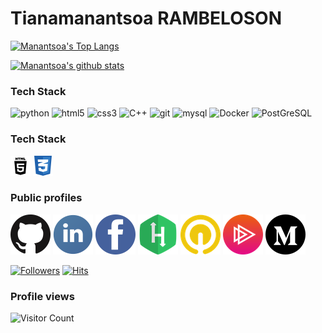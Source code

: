 
 Tianamanantsoa RAMBELOSON 
===========================


[![Manantsoa's Top Langs](https://github-readme-stats.vercel.app/api/top-langs/?username=rmanantsoa&show_icons=true&layout=compact&hide=css,html)](https://github.com/rmanantsoa) 

[![Manantsoa's github stats](https://github-readme-stats.vercel.app/api?username=rmanantsoa&show_icons=true&theme=dark)](https://github.com/rmanantsoa)

### Tech Stack

<p align="left">
<img src="https://cdn3.iconfinder.com/data/icons/logos-and-brands-adobe/512/267_Python-512.png" alt="python" width="40" height="40"/> 
<img src="https://upload.wikimedia.org/wikipedia/commons/thumb/6/61/HTML5_logo_and_wordmark.svg/512px-HTML5_logo_and_wordmark.svg.png" alt="html5" height="40"/> 
<img src="https://upload.wikimedia.org/wikipedia/commons/thumb/d/d5/CSS3_logo_and_wordmark.svg/1200px-CSS3_logo_and_wordmark.svg.png" alt="css3" height="40"/> 
<img src="https://i.pinimg.com/originals/99/f8/87/99f887833c475448723d3c9ac16c179b.png" alt="C++" width="40" height="40"/> 
<img src="https://www.vectorlogo.zone/logos/git-scm/git-scm-icon.svg" alt="git" width="40" height="40"/> 
<img src="https://i.pinimg.com/originals/50/f1/58/50f1582a95bdac10f1c3fa295c8b947b.png" alt="mysql" width="40" height="40"/>
<img src="https://cdn3.iconfinder.com/data/icons/logos-and-brands-adobe/512/97_Docker-512.png" alt="Docker" width="40" height="40"/>
<img src="https://upload.wikimedia.org/wikipedia/commons/2/29/Postgresql_elephant.svg" alt="PostGreSQL" width="40" height="40"/>
</p>

### Tech Stack
![html5](img/html5.png)
![css3](img/css3.png)


### Public profiles

[![github](img/github_logo.png)][1]
[![linkedin](img/linkedin_logo.png)][2]
[![facebook](img/facebook_logo.png)][3]
[![hackerrank](img/hackerrank_logo.png)][4]
[![qwicklabs](img/qwiklabs_logo.png)][5]
[![pluralsight](img/pluralsight_logo.png)][6]
[![medium](img/medium_logo.png)][7]


[1]: https://github.com/rmanantsoa
[2]: https://www.linkedin.com/in/tianamanantsoa-rambeloson/
[3]: https://www.facebook.com/manantsooa
[4]: https://www.hackerrank.com/manantsoa
[5]: https://www.qwiklabs.com/public_profiles/ac2081bd-b9ac-4f34-9404-35df389281c0
[6]: https://app.pluralsight.com/profile/tiana-rambeloson
[7]: https://rtianamanantsoa.medium.com/

<a href="https://github.com/rmanantsoa/followers"><img title="Followers" src="https://img.shields.io/github/followers/rmanantsoa?color=blue&style=flat-square"></a>
[![Hits](https://hits.seeyoufarm.com/api/count/incr/badge.svg?url=https%3A%2F%2Fgithub.com%2Fgjbae1212%2Fhit-counter)](https://hits.seeyoufarm.com)     


### Profile views
![Visitor Count](https://profile-counter.glitch.me/{rmanantsoa}/count.svg)
